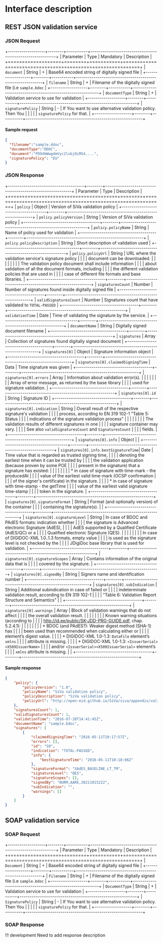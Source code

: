 # Interface description

## REST JSON validation service

### JSON Request

+-------------------+--------+-----------+------------------------------------------------------------+
| Parameter         | Type   | Mandatory | Description                                                |
+===================+========+===========+============================================================+
| `document`        | String | +         | Base64 encoded string of digitally signed file             |
+-------------------+--------+-----------+------------------------------------------------------------+
| `filename`        | String | +         | Filename of the digitally signed file (i.e `sample.bdoc`   |
+-------------------+--------+-----------+------------------------------------------------------------+
| `documentType`    | String | +         | Validation service to use for validation                   |
+-------------------+--------+-----------+------------------------------------------------------------+
| `signaturePolicy` | String | -         | If You want to use alternative validation policy. Then You |
|                   |        |           | `signaturePolicy` for that.                                |
+-------------------+--------+-----------+------------------------------------------------------------+

#### Sample request

```json
{
  "filename":"sample.ddoc",
  "documentType":"DDOC",
  "document":"PD94bWwgdmVyc2lvbj0iMS4....",
  "signaturePolicy": "EU"
}
```

### JSON Response

+---------------------------------------+--------+------------------------------------------------------------+
| Parameter                             | Type   |  Description                                               |
+=======================================+========+============================================================+
| `policy`                              | Object | Version of SiVa validation policy                          |
+---------------------------------------+--------+------------------------------------------------------------+
| `policy.policyVersion`                | String | Version of SiVa validation policy                          |
+---------------------------------------+--------+------------------------------------------------------------+
| `policy.policyName`                   | String | Name of policy used for validation                         |
+---------------------------------------+--------+------------------------------------------------------------+
| `policy.policyDescription`            | String | Short description of validation used                       |
+---------------------------------------+--------+------------------------------------------------------------+
| `policy.policyUrl`                    | String | URL where the validation service's signature policy        |
|                                       |        | document can be downloaded.                                |
|                                       |        |                                                            |
|                                       |        | The validation policy document shall include information   |
|                                       |        | about validation of all the document formats, including    |
|                                       |        | the different validation policies that are used in         |
|                                       |        | case of different file formats and base libraries.         |
+---------------------------------------+--------+------------------------------------------------------------+
| `signaturesCount`                     | Number | Number of signatures found inside digitally signed file    |
+---------------------------------------+--------+------------------------------------------------------------+
| `validSignaturesCount`                | Number | Signatures count that have validated to `TOTAL-PASSED`     |
+---------------------------------------+--------+------------------------------------------------------------+
| `validationTime`                      | Date   | Time of validating the signature by the service.           |
+---------------------------------------+--------+------------------------------------------------------------+
| `documentName`                        | String | Digitally signed document filename                         |
+---------------------------------------+--------+------------------------------------------------------------+
| `signatures`                          | Array  | Collection of signatures found digitally signed document   |
+---------------------------------------+--------+------------------------------------------------------------+
| `signatures[0]`                       | Object | Signature information object                               |
+---------------------------------------+--------+------------------------------------------------------------+
| `signatures[0].claimedSigningTime`    | Data   | Time signature was given                                   |
+---------------------------------------+--------+------------------------------------------------------------+
| `signatures[0].errors`                | Array  | Information about validation error(s).                     |
|                                       |        |                                                            |
|                                       |        | Array of error message, as returned by the base library    |
|                                       |        | used for signature validation.                             |
+---------------------------------------+--------+------------------------------------------------------------+
| `signatures[0].id`                    | String | Signature ID                                               |
+---------------------------------------+--------+------------------------------------------------------------+
| `signatures[0].indication`            | String | Overall result of the respective signature's validation    |
|                                       |        | process, according to EN 319 102-1 "Table 5: Status        |
|                                       |        | indications of the signature validation process"           |
|                                       |        |                                                            |
|                                       |        | The validation results of different signatures in one      |
|                                       |        | signature container may vary.                              |
|                                       |        | See also `validSignaturesCount` and `SignaturesCount`      |
|                                       |        | fields.                                                    |
+---------------------------------------+--------+------------------------------------------------------------+
| `signatures[0].info`                  | Object |                                                            |
+---------------------------------------+--------+------------------------------------------------------------+
| `signatures[0].info.bestSignatureTime`| Date   | Time value that is regarded as trusted signing time,       |
|                                       |        | denoting the earliest time when it can be trusted by       |
|                                       |        | the validation application (because proven by some POE     |
|                                       |        | present in the signature) that a signature has existed:    |
|                                       |        |                                                            |
|                                       |        | * in case of signature with time-mark - the producedAt     |
|                                       |        |   value of the earliest valid time-mark (OCSP confirmation |
|                                       |        |   of the signer's certificate) in the signature.           |
|                                       |        | * in case of signature with time-stamp - the getTime       |
|                                       |        |   value of the earliest valid signature time-stamp         |
|                                       |        |   token in the signature.                                  |
+---------------------------------------+--------+------------------------------------------------------------+
| `signatures[0].signatureFormat`       | String | Format (and optionally version) of the container           |
|                                       |        | containing the signature(s).                               |                                                          |
+---------------------------------------+--------+------------------------------------------------------------+
| `signatures[0].signatureLevel`        | String | In case of BDOC and PAdES formats: indication whether      |
|                                       |        | the signature is Advanced electronic Signature (AdES),     |
|                                       |        | AdES supported by a Qualified Certificate (AdES/QC) or a   |
|                                       |        | Qualified electronic Signature (QES).                      |
|                                       |        |                                                            |
|                                       |        | In case of DIGIDOC-XML 1.0..1.3 formats, empty value       |
|                                       |        | is used as the signature level is not checked by the       |
|                                       |        | JDigiDoc base library that is used for validation.         |
+---------------------------------------+--------+------------------------------------------------------------+
| `signatures[0].signatureScopes`       | Array  | Contains information of the original data that is          |
|                                       |        | covered by the signature.                                  |
+---------------------------------------+--------+------------------------------------------------------------+
| `signatures[0].signedBy`              | String | Signers name and identification number                     |
+---------------------------------------+--------+------------------------------------------------------------+
| `signatures[0].subIndication`         | String | Additional subindication in case of failed or              |
|                                       |        | indeterminate validation result, according to EN 319 102-1 |
|                                       |        | "Table 6: Validation Report Structure and Semantics"       |                                                    |
+---------------------------------------+--------+------------------------------------------------------------+
| `signatures[0].warnings`              | Array  | Block of validation warnings that do not affect            |
|                                       |        | the overall validation result.                             |
|                                       |        |                                                            |
|                                       |        | Known warning situations (according to                     |
|                                       |        | http://id.ee/public/SK-JDD-PRG-GUIDE.pdf, chap. 5.2.4.1):  |
|                                       |        |                                                            |
|                                       |        | * BDOC (and PAdES?): Weaker digest method (SHA-1) has      |
|                                       |        |   been used than recommended when calculating either or    |
|                                       |        |   element’s digest value.                                  |
|                                       |        | * DIGIDOC-XML 1.0-1.3: `DataFile` element’s `xmlns`        |
|                                       |        |   attribute is missing.                                    |
|                                       |        | * DIGIDOC-XML 1.0-1.3: `<IssuerSerial><X509IssuerName>`    |
|                                       |        |   and/or `<IssuerSerial><X509IssuerSerial>` element’s      |
|                                       |        |   `xmlns` attribute is missing.                            |                              |
+---------------------------------------+--------+------------------------------------------------------------+

#### Sample response

```json
{
    "policy": {
        "policyVersion": "1.0",
        "policyName": "SiVa validation policy",
        "policyDescription": "SiVa validation policy",
        "policyUrl": "http://open-eid.github.io/SiVa/siva/appendix/validation_policy/"
    },
    "signaturesCount": 1,
    "validSignaturesCount": 1,
    "validationTime": "2016-07-28T14:41:45Z",
    "documentName": "sample.bdoc",
    "signatures": [
        {
            "claimedSigningTime": "2016-05-11T10:17:57Z",
            "errors": [],
            "id": "S0",
            "indication": "TOTAL-PASSED",
            "info": {
                "bestSignatureTime": "2016-05-11T10:18:06Z"
            },
            "signatureFormat": "XAdES_BASELINE_LT_TM",
            "signatureLevel": "QES",
            "signatureScopes": [],
            "signedBy": "NURM,AARE,38211015222",
            "subIndication": "",
            "warnings": []
        }
    ]
}
```

## SOAP validation service

### SOAP Request

+-------------------+--------+-----------+------------------------------------------------------------+
| Parameter         | Type   | Mandatory | Description                                                |
+===================+========+===========+============================================================+
| `Document`        | String | +         | Base64 encoded string of digitally signed file             |
+-------------------+--------+-----------+------------------------------------------------------------+
| `Filename`        | String | +         | Filename of the digitally signed file (i.e `sample.bdoc`   |
+-------------------+--------+-----------+------------------------------------------------------------+
| `DocumentType`    | String | +         | Validation service to use for validation                   |
+-------------------+--------+-----------+------------------------------------------------------------+
| `SignaturePolicy` | String | -         | If You want to use alternative validation policy. Then You |
|                   |        |           | `signaturePolicy` for that.                                |
+-------------------+--------+-----------+------------------------------------------------------------+


### SOAP Response

!!! development
    Need to add response description